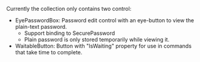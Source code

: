 Currently the collection only contains two control:

- EyePasswordBox: Password edit control with an eye-button to view the plain-text password.
  - Support binding to SecurePassword
  - Plain password is only stored temporarily while viewing it.
- WaitableButton: Button with "IsWaiting" property for use in commands that take time to complete.
